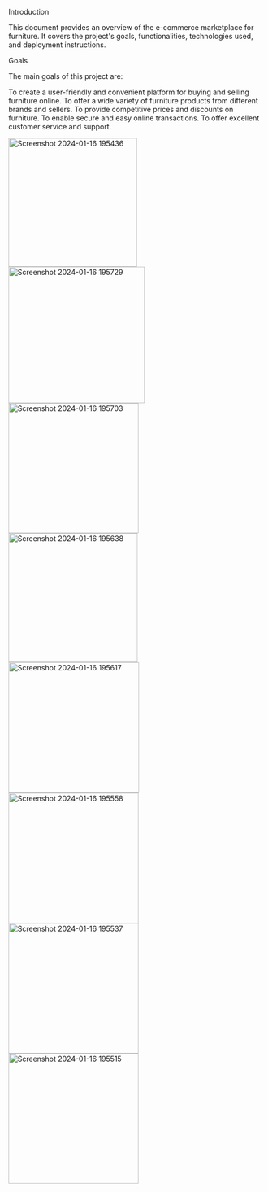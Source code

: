 Introduction

This document provides an overview of the e-commerce marketplace for furniture. It covers the project's goals, functionalities, technologies used, and deployment instructions.

Goals

The main goals of this project are:

To create a user-friendly and convenient platform for buying and selling furniture online.
To offer a wide variety of furniture products from different brands and sellers.
To provide competitive prices and discounts on furniture.
To enable secure and easy online transactions.
To offer excellent customer service and support.


<img width="253" alt="Screenshot 2024-01-16 195436" src="https://github.com/shameemfrhn/furni/assets/135575555/eb4080dd-b684-4801-8c1b-d9125bfb12d0">
<img width="268" alt="Screenshot 2024-01-16 195729" src="https://github.com/shameemfrhn/furni/assets/135575555/07166ad3-c370-4217-9847-cb621242b003">
<img width="256" alt="Screenshot 2024-01-16 195703" src="https://github.com/shameemfrhn/furni/assets/135575555/c269117d-d583-44a3-b6e9-65c7ca409fe9">
<img width="254" alt="Screenshot 2024-01-16 195638" src="https://github.com/shameemfrhn/furni/assets/135575555/ea510f81-c636-420b-b23b-ad1e8b3e7466">
<img width="257" alt="Screenshot 2024-01-16 195617" src="https://github.com/shameemfrhn/furni/assets/135575555/7973c4a2-cc7e-45d9-9b95-52225f0e71e3">
<img width="256" alt="Screenshot 2024-01-16 195558" src="https://github.com/shameemfrhn/furni/assets/135575555/7c6de88b-1d5a-4d6e-b745-172a8012bacf">
<img width="256" alt="Screenshot 2024-01-16 195537" src="https://github.com/shameemfrhn/furni/assets/135575555/1ebd2e8a-7632-48af-bf93-839d4486c2b8">
<img width="256" alt="Screenshot 2024-01-16 195515" src="https://github.com/shameemfrhn/furni/assets/135575555/30734070-c1bf-4dae-a647-7bb82afbc077">
